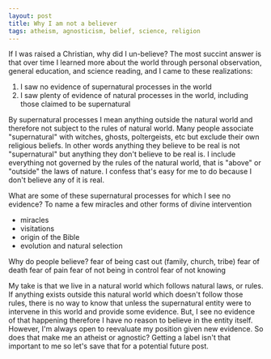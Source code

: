 ```yaml
---
layout: post
title: Why I am not a believer
tags: atheism, agnosticism, belief, science, religion
---
```


If I was raised a Christian, why did I un-believe? The most succint answer is that over time I learned more about the world through personal observation, general education, and science reading, and I came to these realizations:

1. I saw no evidence of supernatural processes in the world
2. I saw plenty of evidence of natural processes in the world, including those claimed to be supernatural

By supernatural processes I mean anything outside the natural world and therefore not subject to the rules of natural world.  Many people associate "supernatural" with witches, ghosts, poltergeists, etc but exclude their own religious beliefs. In other words anything they believe to be real is not "supernatural" but anything they don't believe to be real is.  I include everything not governed by the rules of the natural world, that is "above" or "outside" the laws of nature. I confess that's easy for me to do because I don't believe any of it is real.

What are some of these supernatural processes for which I see no evidence?  To name a few miracles and other forms of divine intervention
- miracles
- visitations
- origin of the Bible
- evolution and natural selection

Why do people believe?
fear of being cast out (family, church, tribe)
fear of death
fear of pain
fear of not being in control
fear of not knowing

My take is that we live in a natural world which follows natural laws, or rules.  If anything exists outside this natural world which doesn't follow those rules, there is no way to know that unless the supernatural entity were to intervene in this world and provide some evidence.  But, I see no evidence of that happening therefore I have no reason to believe in the entity itself.  However, I'm always open to reevaluate my position given new evidence.  So does that make me an atheist or agnostic?  Getting a label isn't that important to me so let's save that for a potential future post.




